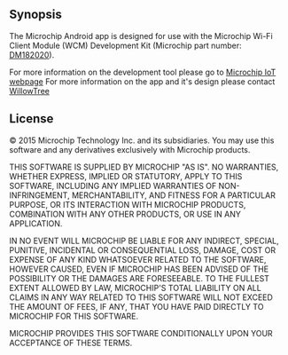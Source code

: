 ## Synopsis

The Microchip Android app is designed for use with the Microchip Wi-Fi Client Module
(WCM) Development Kit (Microchip part number: [DM182020](http://www.microchipdirect.com/productsearch.aspx?Keywords=DM182020)).

For more information on the development tool please go to [Microchip IoT webpage](http://www.microchip.com/iot)
For more information on the app and it's design please contact [WillowTree](http://www.willowtreeapps.com)


## License

© 2015 Microchip Technology Inc. and its subsidiaries.  You may use this
software and any derivatives exclusively with Microchip products.

THIS SOFTWARE IS SUPPLIED BY MICROCHIP "AS IS".  NO WARRANTIES, WHETHER EXPRESS,
IMPLIED OR STATUTORY, APPLY TO THIS SOFTWARE, INCLUDING ANY IMPLIED WARRANTIES
OF NON-INFRINGEMENT, MERCHANTABILITY, AND FITNESS FOR A PARTICULAR PURPOSE, OR
ITS INTERACTION WITH MICROCHIP PRODUCTS, COMBINATION WITH ANY OTHER PRODUCTS, OR
USE IN ANY APPLICATION.

IN NO EVENT WILL MICROCHIP BE LIABLE FOR ANY INDIRECT, SPECIAL, PUNITIVE,
INCIDENTAL OR CONSEQUENTIAL LOSS, DAMAGE, COST OR EXPENSE OF ANY KIND WHATSOEVER
RELATED TO THE SOFTWARE, HOWEVER CAUSED, EVEN IF MICROCHIP HAS BEEN ADVISED OF
THE POSSIBILITY OR THE DAMAGES ARE FORESEEABLE.  TO THE FULLEST EXTENT ALLOWED
BY LAW, MICROCHIP'S TOTAL LIABILITY ON ALL CLAIMS IN ANY WAY RELATED TO THIS
SOFTWARE WILL NOT EXCEED THE AMOUNT OF FEES, IF ANY, THAT YOU HAVE PAID DIRECTLY
TO MICROCHIP FOR THIS SOFTWARE.

MICROCHIP PROVIDES THIS SOFTWARE CONDITIONALLY UPON YOUR ACCEPTANCE OF THESE
TERMS.

